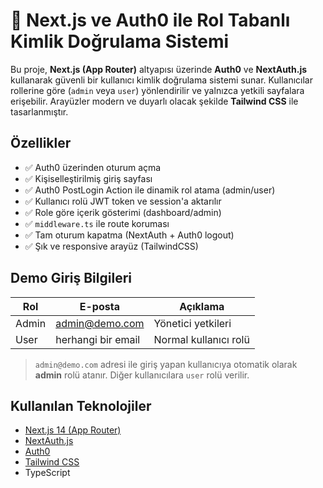 # 🔐 Next.js ve Auth0 ile Rol Tabanlı Kimlik Doğrulama Sistemi

Bu proje, **Next.js (App Router)** altyapısı üzerinde **Auth0** ve **NextAuth.js** kullanarak güvenli bir kullanıcı kimlik doğrulama sistemi sunar. Kullanıcılar rollerine göre (`admin` veya `user`) yönlendirilir ve yalnızca yetkili sayfalara erişebilir. Arayüzler modern ve duyarlı olacak şekilde **Tailwind CSS** ile tasarlanmıştır.


## Özellikler

- ✅ Auth0 üzerinden oturum açma
- ✅ Kişiselleştirilmiş giriş sayfası
- ✅ Auth0 PostLogin Action ile dinamik rol atama (admin/user)
- ✅ Kullanıcı rolü JWT token ve session'a aktarılır
- ✅ Role göre içerik gösterimi (dashboard/admin)
- ✅ `middleware.ts` ile route koruması
- ✅ Tam oturum kapatma (NextAuth + Auth0 logout)
- ✅ Şık ve responsive arayüz (TailwindCSS)


## Demo Giriş Bilgileri

| Rol    | E-posta           | Açıklama                 |
|--------|-------------------|--------------------------|
| Admin  | admin@demo.com    | Yönetici yetkileri       |
| User   | herhangi bir email| Normal kullanıcı rolü    |

> `admin@demo.com` adresi ile giriş yapan kullanıcıya otomatik olarak **admin** rolü atanır. Diğer kullanıcılara `user` rolü verilir.


## Kullanılan Teknolojiler

- [Next.js 14 (App Router)](https://nextjs.org/docs/app)
- [NextAuth.js](https://next-auth.js.org/)
- [Auth0](https://auth0.com/)
- [Tailwind CSS](https://tailwindcss.com/)
- TypeScript
